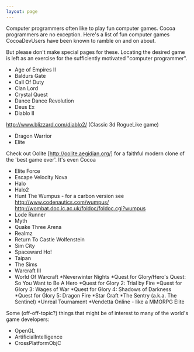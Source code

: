 ```yaml
---
layout: page
---
```




Computer programmers often like to play fun computer games. Cocoa programmers are no exception. Here's a list of fun computer games CocoaDevUsers have been known to ramble on and on about.

But please don't make special pages for these. Locating the desired game is left as an exercise for
the sufficiently motivated "computer programmer".


* Age of Empires II
* Baldurs Gate
* Call Of Duty
* Clan Lord
* Crystal Quest
* Dance Dance Revolution
* Deus Ex
* Diablo II 

http://www.blizzard.com/diablo2/   (Classic 3d RogueLike game)

* Dragon Warrior
* Elite

 Check out Oolite [http://oolite.aegidian.org/] for a faithful modern clone of the 'best game ever'. It's even Cocoa

* Elite Force
* Escape Velocity Nova
* Halo
* Halo2
* Hunt The Wumpus - for a carbon version see http://www.codenautics.com/wumpus/  http://wombat.doc.ic.ac.uk/foldoc/foldoc.cgi?wumpus
* Lode Runner
* Myth
* Quake Three Arena
* Realmz
* Return To Castle Wolfenstein
* Sim City
* Spaceward Ho!
* Taipan 
* The Sims
* Warcraft III
* World Of Warcraft
*Neverwinter Nights
*Quest for Glory/Hero's Quest: So You Want to Be A Hero
*Quest for Glory 2: Trial by Fire
*Quest for Glory 3: Wages of War
*Quest for Glory 4: Shadows of Darkness
*Quest for Glory 5: Dragon Fire
*Star Craft
*The Sentry (a.k.a. The Sentinel)
*Unreal Tournament
*Vendetta Online - like a MMORPG Elite


Some (off-off-topic?) things that might be of interest to many of the world's game developers:


* OpenGL
* ArtificialIntelligence
* CrossPlatformObjC
